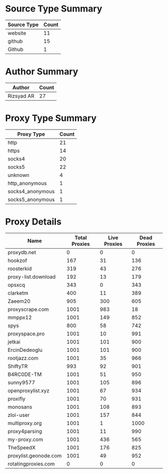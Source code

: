 # Source Type Summary

| Source Type | Count |
|-------------|-------|
| website | 11 |
| github | 15 |
| Github | 1 |


# Author Summary

| Author | Count |
|--------|-------|
| Rizsyad AR | 27 |


# Proxy Type Summary

| Proxy Type | Count |
|------------|-------|
| http | 21 |
| https | 14 |
| socks4 | 20 |
| socks5 | 22 |
| unknown | 4 |
| http_anonymous | 1 |
| socks4_anonymous | 1 |
| socks5_anonymous | 1 |


# Proxy Details

| Name | Total Proxies | Live Proxies | Dead Proxies |
|------|---------------|--------------|---------------|
| proxydb.net | 0 | 0 | 0 |
| hookzof | 167 | 31 | 136 |
| roosterkid | 319 | 43 | 276 |
| proxy-list.download | 192 | 13 | 179 |
| opsxcq | 343 | 0 | 343 |
| clarketm | 400 | 11 | 389 |
| Zaeem20 | 905 | 300 | 605 |
| proxyscrape.com | 1001 | 983 | 18 |
| mmppx12 | 1001 | 149 | 852 |
| spys | 800 | 58 | 742 |
| proxyspace.pro | 1001 | 10 | 991 |
| jetkai | 1001 | 101 | 900 |
| ErcinDedeoglu | 1001 | 101 | 900 |
| rootjazz.com | 1001 | 35 | 966 |
| ShiftyTR | 993 | 92 | 901 |
| B4RC0DE-TM | 1001 | 51 | 950 |
| sunny9577 | 1001 | 105 | 896 |
| openproxylist.xyz | 1001 | 67 | 934 |
| proxifly | 1001 | 70 | 931 |
| monosans | 1001 | 108 | 893 |
| zloi-user | 1001 | 157 | 844 |
| multiproxy.org | 1001 | 1 | 1000 |
| proxy4parsing | 1001 | 11 | 990 |
| my-proxy.com | 1001 | 436 | 565 |
| TheSpeedX | 1001 | 176 | 825 |
| proxylist.geonode.com | 1001 | 49 | 952 |
| rotatingproxies.com | 0 | 0 | 0 |
